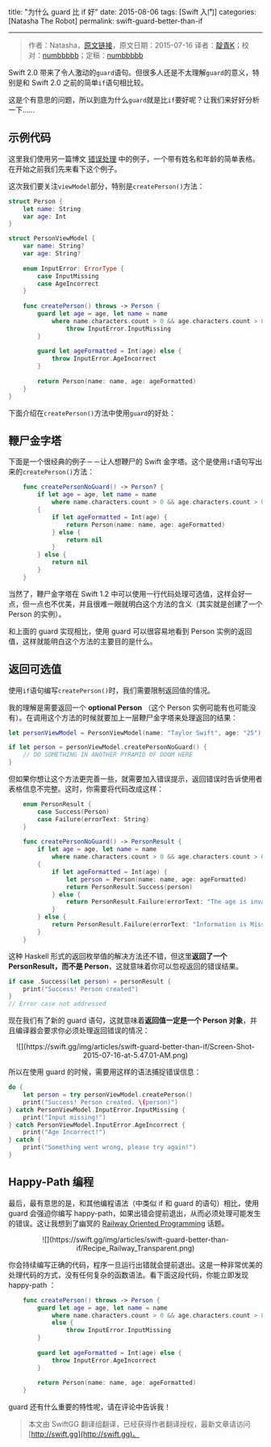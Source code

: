 title: "为什么 guard 比 if 好"
date: 2015-08-06
tags: [Swift 入门]
categories: [Natasha The Robot]
permalink: swift-guard-better-than-if

---
> 作者：Natasha，[原文链接](http://natashatherobot.com/swift-guard-better-than-if/)，原文日期：2015-07-16
> 译者：[靛青K](http://blog.dianqk.org/)；校对：[numbbbbb](http://numbbbbb.com/)；定稿：[numbbbbb](http://numbbbbb.com/)
  







<!--此处开始正文-->

Swift 2.0 带来了令人激动的`guard`语句。但很多人还是不太理解`guard`的意义，特别是和 Swift 2.0 之前的简单`if`语句相比较。    

这是个有意思的问题，所以到底为什么`guard`就是比`if`要好呢？让我们来好好分析一下……    
<!--more-->

## 示例代码   

这里我们使用另一篇博文 [错误处理](http://natashatherobot.com/swift-2-error-handling/) 中的例子，一个带有姓名和年龄的简单表格。在开始之前我们先来看下这个例子。    

这次我们要关注`viewModel`部分，特别是`createPerson()`方法：    

```swift
struct Person {
    let name: String
    var age: Int
}

struct PersonViewModel {
    var name: String?
    var age: String?
    
    enum InputError: ErrorType {
        case InputMissing
        case AgeIncorrect
    }
    
    func createPerson() throws -> Person {
        guard let age = age, let name = name
            where name.characters.count > 0 && age.characters.count > 0 else {
                throw InputError.InputMissing
        }
        
        guard let ageFormatted = Int(age) else {
            throw InputError.AgeIncorrect
        }
        
        return Person(name: name, age: ageFormatted)
    }
}
```     

下面介绍在`createPerson()`方法中使用`guard`的好处：    

## 鞭尸金字塔    

下面是一个很经典的例子－－让人想鞭尸的 Swift 金字塔。这个是使用`if`语句写出来的`createPerson()`方法：    

```swift
    func createPersonNoGuard() -> Person? {
        if let age = age, let name = name
            where name.characters.count > 0 && age.characters.count > 0
        {
            if let ageFormatted = Int(age) {
                return Person(name: name, age: ageFormatted)
            } else {
                return nil
            }
        } else {
            return nil
        }
    }
```     

当然了，鞭尸金字塔在 Swift 1.2 中可以使用一行代码处理可选值，这样会好一点，但一点也不优美，并且很难一眼就明白这个方法的含义（其实就是创建了一个 Person 的实例）。    

和上面的 guard 实现相比，使用 guard 可以很容易地看到 Person 实例的返回值，这样就能明白这个方法的主要目的是什么。

## 返回可选值    

使用`if`语句编写`createPerson()`时，我们需要限制返回值的情况。    

我的理解是需要返回一个 **optional Person** （这个 Person 实例可能有也可能没有）。在调用这个方法的时候就要加上一层鞭尸金字塔来处理返回的结果：    

```swift
let personViewModel = PersonViewModel(name: "Taylor Swift", age: "25")

if let person = personViewModel.createPersonNoGuard() {
    // DO SOMETHING IN ANOTHER PYRAMID OF DOOM HERE
}
```     

但如果你想让这个方法更完善一些，就需要加入错误提示，返回错误时告诉使用者表格信息不完整。这时，你需要将代码改成这样：    

```swift
    enum PersonResult {
        case Success(Person)
        case Failure(errorText: String)
    }
    
    func createPersonNoGuard() -> PersonResult {
        if let age = age, let name = name
            where name.characters.count > 0 && age.characters.count > 0
        {
            if let ageFormatted = Int(age) {
                let person = Person(name: name, age: ageFormatted)
                return PersonResult.Success(person)
            } else {
                return PersonResult.Failure(errorText: "The age is invalid!")
            }
        } else {
            return PersonResult.Failure(errorText: "Information is Missing!")
        }
    }
```    

这种 Haskell 形式的返回枚举值的解决方法还不错，但这里**返回了一个 PersonResult，而不是 Person**，这就意味着你可以忽视返回的错误结果。    

```swift
if case .Success(let person) = personResult {
    print("Success! Person created")
}
// Error case not addressed
```     

现在我们有了新的 guard 语句，这就意味着**返回值一定是一个 Person 对象**，并且编译器会要求你必须处理返回错误的情况：     

<center>
![](https://swift.gg/img/articles/swift-guard-better-than-if/Screen-Shot-2015-07-16-at-5.47.01-AM.png)
</center>     

所以在使用 guard 的时候，需要用这样的语法捕捉错误信息：     

```swift
do {
    let person = try personViewModel.createPerson()
    print("Success! Person created. \(person)")
} catch PersonViewModel.InputError.InputMissing {
    print("Input missing!")
} catch PersonViewModel.InputError.AgeIncorrect {
    print("Age Incorrect!")
} catch {
    print("Something went wrong, please try again!")
}
```    

## Happy-Path 编程    

最后，最有意思的是，和其他编程语法（中类似 if 和 guard 的语句）相比，使用 guard 会强迫你编写 happy-path，如果出错会提前退出，从而必须处理可能发生的错误。这让我想到了幽冥的 [Railway Oriented Programming](http://fsharpforfunandprofit.com/rop/) 话题。     

<center>
![](https://swift.gg/img/articles/swift-guard-better-than-if/Recipe_Railway_Transparent.png)
</center>    

你会持续编写正确的代码，程序一旦运行出错就会提前退出。这是一种非常优美的处理代码的方式，没有任何复杂的函数语法。看下面这段代码，你能立即发现 happy-path ：     

```swift
    func createPerson() throws -> Person {
        guard let age = age, let name = name
            where name.characters.count > 0 && age.characters.count > 0
            else {
                throw InputError.InputMissing
        }
        
        guard let ageFormatted = Int(age) else {
            throw InputError.AgeIncorrect
        }
        
        return Person(name: name, age: ageFormatted)
    }
```     

guard 还有什么重要的特性呢，请在评论中告诉我！

> 本文由 SwiftGG 翻译组翻译，已经获得作者翻译授权，最新文章请访问 [http://swift.gg](http://swift.gg)。